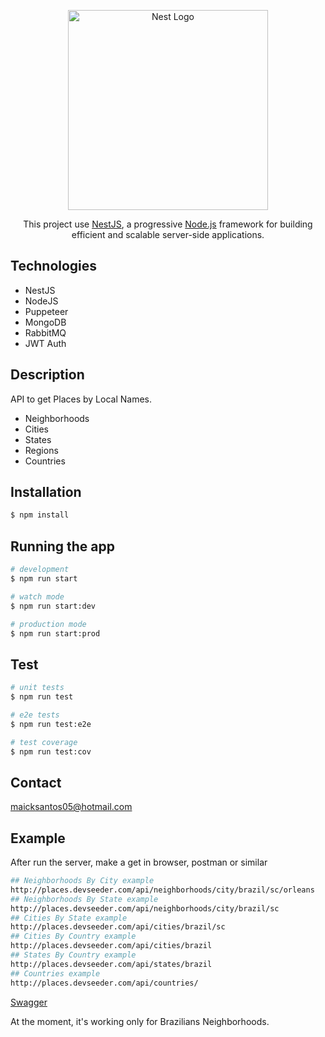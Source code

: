 <p align="center">
  <a href="http://nestjs.com/" target="blank"><img src="https://nestjs.com/img/logo_text.svg" width="320" alt="Nest Logo" /></a>
</p>

[circleci-image]: https://img.shields.io/circleci/build/github/nestjs/nest/master?token=abc123def456
[circleci-url]: https://circleci.com/gh/nestjs/nest
[url-prod]: http://places.devseeder.com/api

  <p align="center">This project use <a href="https://github.com/nestjs/nest" target="_blank">NestJS</a>, a progressive <a href="http://nodejs.org" target="_blank">Node.js</a> framework for building efficient and scalable server-side applications.</p>

## Technologies

<ul>
  <li>NestJS</li>
  <li>NodeJS</li>
  <li>Puppeteer</li>
  <li>MongoDB</li>
  <li>RabbitMQ</li>
  <li>JWT Auth</li>
</ul>

## Description

API to get Places by Local Names.

- Neighborhoods
- Cities
- States
- Regions
- Countries

## Installation

```bash
$ npm install
```

## Running the app

```bash
# development
$ npm run start

# watch mode
$ npm run start:dev

# production mode
$ npm run start:prod
```

## Test

```bash
# unit tests
$ npm run test

# e2e tests
$ npm run test:e2e

# test coverage
$ npm run test:cov
```

<!-- ## Support

Nest is an MIT-licensed open source project. It can grow thanks to the sponsors and support by the amazing backers. If you'd like to join them, please [read more here](https://docs.nestjs.com/support).

## Stay in touch

- Author - [Kamil Myśliwiec](https://kamilmysliwiec.com)
- Website - [https://nestjs.com](https://nestjs.com/)
- Twitter - [@nestframework](https://twitter.com/nestframework)

## License

Nest is [MIT licensed](LICENSE). -->

## Contact

maicksantos05@hotmail.com

## Example

After run the server, make a get in browser, postman or similar

```bash
## Neighborhoods By City example
http://places.devseeder.com/api/neighborhoods/city/brazil/sc/orleans
## Neighborhoods By State example
http://places.devseeder.com/api/neighborhoods/city/brazil/sc
## Cities By State example
http://places.devseeder.com/api/cities/brazil/sc
## Cities By Country example
http://places.devseeder.com/api/cities/brazil
## States By Country example
http://places.devseeder.com/api/states/brazil
## Countries example
http://places.devseeder.com/api/countries/
```

[Swagger](https://app.swaggerhub.com/apis/dev-seeder/Places/)

At the moment, it's working only for Brazilians Neighborhoods.
